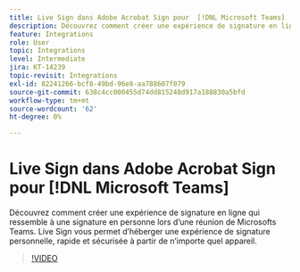 ```yaml
---
title: Live Sign dans Adobe Acrobat Sign pour  [!DNL Microsoft Teams]
description: Découvrez comment créer une expérience de signature en ligne qui ressemble à la signature en personne lors d’une  [!DNL Microsoft Teams]  réunion
feature: Integrations
role: User
topic: Integrations
level: Intermediate
jira: KT-14239
topic-revisit: Integrations
exl-id: 82241266-bcf8-49bd-96e8-aa788607f079
source-git-commit: 638c4cc000455d74dd815248d917a188830a5bfd
workflow-type: tm+mt
source-wordcount: '62'
ht-degree: 0%

---
```


# Live Sign dans Adobe Acrobat Sign pour [!DNL Microsoft Teams]

Découvrez comment créer une expérience de signature en ligne qui ressemble à une signature en personne lors d’une réunion de Microsofts Teams. Live Sign vous permet d’héberger une expérience de signature personnelle, rapide et sécurisée à partir de n’importe quel appareil.

>[!VIDEO](https://video.tv.adobe.com/v/3445942?quality=12&learn=on&hidetitle=true&captions=fre_fr)
